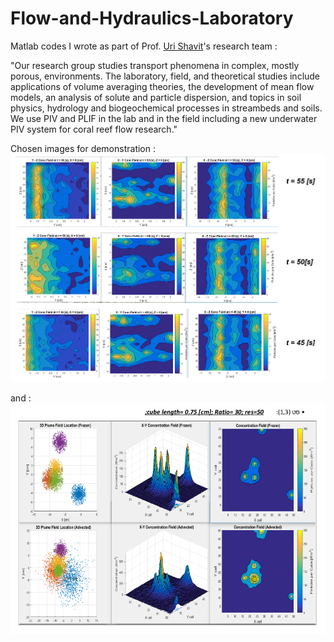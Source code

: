 # Flow-and-Hydraulics-Laboratory
Matlab codes I wrote as part of Prof. [Uri Shavit](https://cee.technion.ac.il/members/uri-shavit/)'s research team :


"Our research group studies transport phenomena in complex, mostly porous, environments. The laboratory, 
field, and theoretical studies include applications of volume averaging theories, the development of mean
flow models, an analysis of solute and particle dispersion, and topics in soil physics, hydrology and 
biogeochemical processes in streambeds and soils. We use PIV and PLIF in the lab and in the field 
including a new underwater PIV system for coral reef flow research."

Chosen images for demonstration :
![alt text](https://github.com/Daniboy370/Flow-and-Hydraulics-Laboratory/blob/master/Reports/_possuper.png)

and :
![alt text](https://github.com/Daniboy370/Flow-and-Hydraulics-Laboratory/blob/master/Reports/plum_field1.png)

